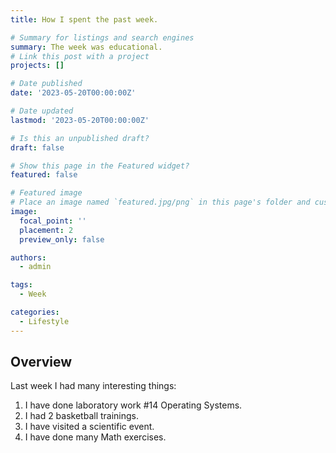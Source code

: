 ```yaml
---
title: How I spent the past week.

# Summary for listings and search engines
summary: The week was educational.
# Link this post with a project
projects: []

# Date published
date: '2023-05-20T00:00:00Z'

# Date updated
lastmod: '2023-05-20T00:00:00Z'

# Is this an unpublished draft?
draft: false

# Show this page in the Featured widget?
featured: false

# Featured image
# Place an image named `featured.jpg/png` in this page's folder and customize its options here.
image:
  focal_point: ''
  placement: 2
  preview_only: false

authors:
  - admin

tags:
  - Week

categories:
  - Lifestyle
---
```



## Overview
Last week I had many interesting things:
1. I have done laboratory work #14 Operating Systems.
2. I had 2 basketball trainings.
3. I have visited a scientific event.
4. I have done many Math exercises.
